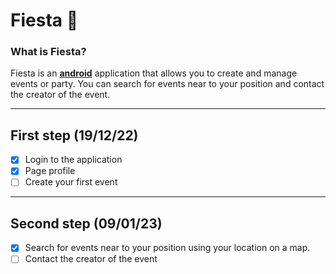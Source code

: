 # Fiesta 🎉

### What is Fiesta?

Fiesta is an <ins>**android**</ins> application that allows you to create and manage events or party.
You can search for events near to your position and contact the creator of the event. 

***

## First step (19/12/22)
- [x] Login to the application
- [x] Page profile
- [ ] Create your first event

***

## Second step (09/01/23)
- [X] Search for events near to your position using your location on a map.
- [ ] Contact the creator of the event
